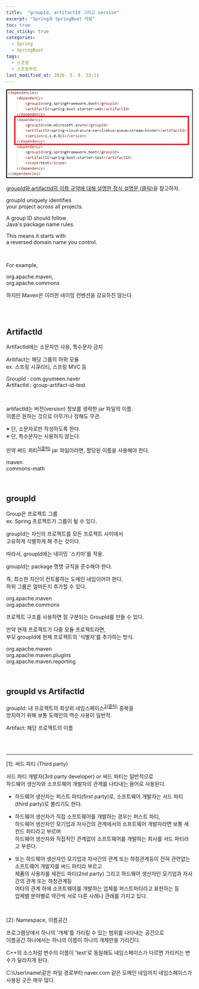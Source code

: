 ```yaml
---
title:  "groupId, artifactId 그리고 version"
excerpt: "Spring과 SpringBoot 자료"
toc: true
toc_sticky: true
categories:
  - Spring
  - SpringBoot
tags:
  - 스프링
  - 스프링부트
last_modified_at: 2020. 5. 9. 23:11
---
```


![](https://github.com/gyumeen/blog-images/blob/main/2021/01/groupId/1.png?raw=true)

[<U>groupId와 artifactId의 이름 규약에 대해 설명한 정식 설명문 (클릭)</U>](www.maven.apache.org/guides/mini/guide-naming-conventions.html)을 참고하자.

groupId uniquely identifies  
your project across all projects.  

A group ID should follow  
Java's package name rules.  

This means it starts with  
a reversed domain name you control.

<br/>

For example,  

org.apache.maven,  
org.apache.commons

하지만 Maven은 이러한 네이밍 컨벤션을 강요하진 않는다

<br/>
<br/>

## ArtifactId

ArtifactId에는 소문자만 사용, 특수문자 금지

Aritifact는 해당 그룹의 하위 모듈  
ex. 스프링 시큐리티, 스프링 MVC 등

GroupId   :   com.gyumeen.naver  
ArtifactId  :   group-artifact-id-test

<br/>

artifactId는 버전(version) 정보를 생략한 jar 파일의 이름.  
이름은 원하는 것으로 아무거나 정해도 무관.

※ 단, 소문자로만 작성하도록 한다.  
※ 단, 특수문자는 사용하지 않는다.

만약 써드 파티<sup>[<U>1(클릭)</U>](#footnote_1)</sup> jar 파일이라면, 할당된 이름을 사용해야 한다.

maven  
commons-math

<br/>

## groupId

Group은 프로젝트 그룹  
ex. Spring 프로젝트가 그룹이 될 수 있다.

groupId는 자신의 프로젝트를 모든 프로젝트 사이에서  
고유하게 식별하게 해 주는 것이다.  

따라서, groupId에는 네이밍 '스키마'를 적용.

groupId는 package 명명 규칙을 준수해야 한다.

즉, 최소한 자신이 컨트롤하는 도메인 네임이어야 한다.  
하위 그룹은 얼마든지 추가할 수 있다.

org.apache.maven  
org.apache.commons

프로젝트 구조를 사용하면 잘 구분되는 GroupId를 만들 수 있다.

만약 현재 프로젝트가 다중 모듈 프로젝트라면,  
부모 groupId에 현재 프로젝트의 '식별자'를 추가하는 방식.

org.apache.maven  
org.apache.maven.plugins  
org.apache.maven.reporting

<br/>

## groupId vs ArtifactId

groupId: 내 프로젝트의 최상위 네임스페이스<sup>[<U>2(클릭)</U>](#footnote_2)</sup> 중복을  
방지하기 위해 보통 도메인의 역순 사용이 일반적.  

Artifact: 해당 프로젝트의 이름

<br/>
<br/>

-----------------

<a name="footnote_1">[1]</a>: 써드 파티 (Third party)

서드 파티 개발자(3rd party developer) or 써드 파티는 일반적으로  
하드웨어 생산자와 소프트웨어 개발자의 관계를 나타내는 용어로 사용된다.

- 하드웨어 생산자는 퍼스트 파티(first party)로, 소프트웨어 개발자는 서드 파티(third party)로 불리기도 한다.

- 하드웨어 생산자가 직접 소프트웨어를 개발하는 경우는 퍼스트 파티,  
하드웨어 생산자인 모기업과 자사간의 관계에서의 소프트웨어 개발자라면 보통 세컨드 파티라고 부르며  
하드웨어 생산자와 직접적인 관계없이 소프트웨어를 개발하는 회사를 서드 파티라고 부른다.

- 또는 하드웨어 생산자인 모기업과 자사간의 관계 또는 하청관계등이 전혀 관련없는 소프트웨어 개발자를 써드 파티라 부르고  
제품의 사용자를 세컨드 파티(2nd party) 그리고 하드웨어 생산자인 모기업과 자사간의 관계 또는 하청관계등  
여타의 관계 하에 소프트웨어를 개발하는 업체를 퍼스트파티라고 표현하는 등  
업체별 분야별로 약간씩 서로 다른 사례나 관례를 가지고 있다.

<br/>

<a name="footnote_2">[2]</a>: Namespace, 이름공간

프로그램상에서 하나의 '개체'를 가리킬 수 있는 범위를 나타내는 공간으로  
이름공간 하나에서는 하나의 이름이 하나의 개체만을 가리킨다.

C++의 소스처럼 변수의 이름이 'text'로 동일해도 네임스페이스가 다르면 가리키는 변수가 달라지게 된다.

C:\User\name\같은 파일 경로부터 naver.com 같은 도메인 네임까지 네임스페이스가 사용된 곳은 매우 많다.
